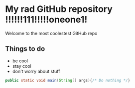 # My rad GitHub repository !!!!!!111!!!!!oneone1!

Welcome to the most coolestest GitHub repo

## Things to do
- be cool
- stay cool
- don't worry about stuff

```java
public static void main(String[] args){/* Do nothing */}
```


